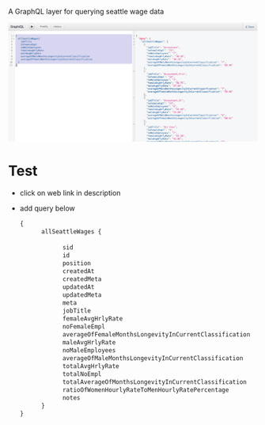 A GraphQL layer for querying seattle wage data

![alt text](screenshot.png)



# Test
- click on web link in description
- add query below


      {
            allSeattleWages {  

                  sid  
                  id   
                  position
                  createdAt
                  createdMeta
                  updatedAt
                  updatedMeta
                  meta
                  jobTitle
                  femaleAvgHrlyRate
                  noFemaleEmpl
                  averageOfFemaleMonthsLongevityInCurrentClassification
                  maleAvgHrlyRate
                  noMaleEmployees
                  averageOfMaleMonthsLongevityInCurrentClassification
                  totalAvgHrlyRate
                  totalNoEmpl
                  totalAverageOfMonthsLongevityInCurrentClassification
                  ratioOfWomenHourlyRateToMenHourlyRatePercentage
                  notes    
            }  
      }
